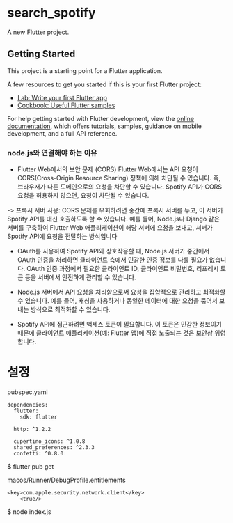 # search_spotify

A new Flutter project.

## Getting Started

This project is a starting point for a Flutter application.

A few resources to get you started if this is your first Flutter project:

- [Lab: Write your first Flutter app](https://docs.flutter.dev/get-started/codelab)
- [Cookbook: Useful Flutter samples](https://docs.flutter.dev/cookbook)

For help getting started with Flutter development, view the
[online documentation](https://docs.flutter.dev/), which offers tutorials,
samples, guidance on mobile development, and a full API reference.

### node.js와 연결해야 하는 이유

+ Flutter Web에서의 보안 문제 (CORS)
Flutter Web에서는 API 요청이 CORS(Cross-Origin Resource Sharing) 정책에 의해 차단될 수 있습니다. 즉, 브라우저가 다른 도메인으로의 요청을 차단할 수 있습니다. Spotify API가 CORS 요청을 허용하지 않으면, 요청이 차단될 수 있습니다.

-> 프록시 서버 사용: CORS 문제를 우회하려면 중간에 프록시 서버를 두고, 이 서버가 Spotify API를 대신 호출하도록 할 수 있습니다. 예를 들어, Node.js나 Django 같은 서버를 구축하여 Flutter Web 애플리케이션이 해당 서버에 요청을 보내고, 서버가 Spotify API에 요청을 전달하는 방식입니다

+ OAuth를 사용하여 Spotify API와 상호작용할 때, Node.js 서버가 중간에서 OAuth 인증을 처리하면 클라이언트 측에서 민감한 인증 정보를 다룰 필요가 없습니다. OAuth 인증 과정에서 필요한 클라이언트 ID, 클라이언트 비밀번호, 리프레시 토큰 등을 서버에서 안전하게 관리할 수 있습니다.

+ Node.js 서버에서 API 요청을 처리함으로써 요청을 집합적으로 관리하고 최적화할 수 있습니다. 예를 들어, 캐싱을 사용하거나 동일한 데이터에 대한 요청을 묶어서 보내는 방식으로 최적화할 수 있습니다.

+ Spotify API에 접근하려면 액세스 토큰이 필요합니다. 이 토큰은 민감한 정보이기 때문에 클라이언트 애플리케이션(예: Flutter 앱)에 직접 노출되는 것은 보안상 위험합니다.

# 설정
pubspec.yaml

```
dependencies:
  flutter:
    sdk: flutter

  http: ^1.2.2

  cupertino_icons: ^1.0.8
  shared_preferences: ^2.3.3
  confetti: ^0.8.0

```

$ flutter pub get


macos/Runner/DebugProfile.entitlements

```
<key>com.apple.security.network.client</key>
	<true/>
```

$ node index.js

 